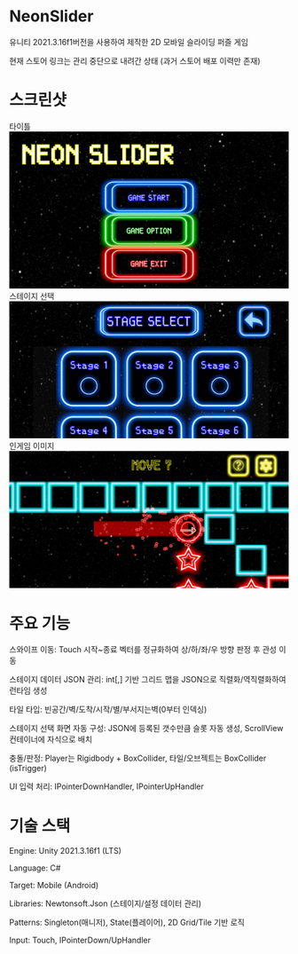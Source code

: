 # NeonSlider
유니티 2021.3.16f1버전을 사용하여 제작한 2D 모바일 슬라이딩 퍼즐 게임

현재 스토어 링크는 관리 중단으로 내려간 상태 (과거 스토어 배포 이력만 존재)

# 스크린샷

타이틀
![타이틀이미지](GameImage/Title.jpg)
스테이지 선택
![스테이지선택이미지](GameImage/SelectStage.jpg)
인게임 이미지
![인게임이미지](GameImage/GameImage.jpg)


# 주요 기능

스와이프 이동: Touch 시작~종료 벡터를 정규화하여 상/하/좌/우 방향 판정 후 관성 이동

스테이지 데이터 JSON 관리: int[,] 기반 그리드 맵을 JSON으로 직렬화/역직렬화하여 런타임 생성

타일 타입: 빈공간/벽/도착/시작/별/부서지는벽(0부터 인덱싱)

스테이지 선택 화면 자동 구성: JSON에 등록된 갯수만큼 슬롯 자동 생성, ScrollView 컨테이너에 자식으로 배치

충돌/판정: Player는 Rigidbody + BoxCollider, 타일/오브젝트는 BoxCollider (isTrigger)

UI 입력 처리: IPointerDownHandler, IPointerUpHandler



# 기술 스택

Engine: Unity 2021.3.16f1 (LTS)

Language: C#

Target: Mobile (Android)

Libraries: Newtonsoft.Json (스테이지/설정 데이터 관리)

Patterns: Singleton(매니저), State(플레이어), 2D Grid/Tile 기반 로직

Input: Touch, IPointerDown/UpHandler

